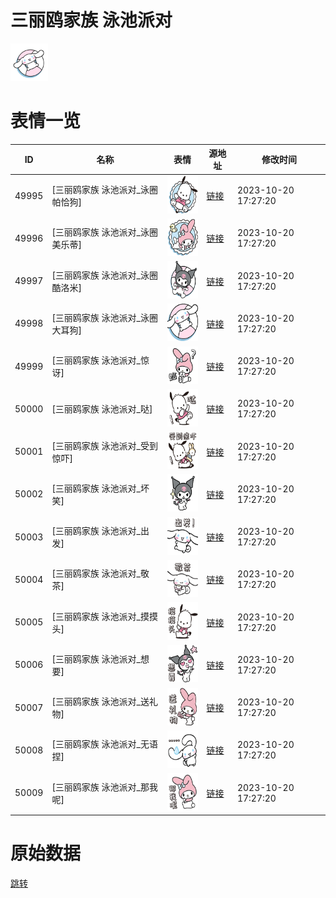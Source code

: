 # 三丽鸥家族 泳池派对

<img src="./cover.png" height="60" alt="cover" />

# 表情一览

|ID|名称|表情|源地址|修改时间|
|----|----|----|----|----|
|49995|[三丽鸥家族 泳池派对_泳圈帕恰狗]|<img src="./pic/049995_%5B三丽鸥家族 泳池派对_泳圈帕恰狗%5D.png" height="60" alt="泳圈帕恰狗"/>|[链接](https://i0.hdslb.com/bfs/garb/94dcec202ee20e01709025043131fe668bc4b067.png)|2023-10-20 17:27:20|
|49996|[三丽鸥家族 泳池派对_泳圈美乐蒂]|<img src="./pic/049996_%5B三丽鸥家族 泳池派对_泳圈美乐蒂%5D.png" height="60" alt="泳圈美乐蒂"/>|[链接](https://i0.hdslb.com/bfs/garb/c0f49b48628273f5547294217b92082d88f8cb4e.png)|2023-10-20 17:27:20|
|49997|[三丽鸥家族 泳池派对_泳圈酷洛米]|<img src="./pic/049997_%5B三丽鸥家族 泳池派对_泳圈酷洛米%5D.png" height="60" alt="泳圈酷洛米"/>|[链接](https://i0.hdslb.com/bfs/garb/bf1dc7b7dd2ef8c2cf15510e0e56cd27afec11c3.png)|2023-10-20 17:27:20|
|49998|[三丽鸥家族 泳池派对_泳圈大耳狗]|<img src="./pic/049998_%5B三丽鸥家族 泳池派对_泳圈大耳狗%5D.png" height="60" alt="泳圈大耳狗"/>|[链接](https://i0.hdslb.com/bfs/garb/d65bce10937b26d81f42a1cc19e044a811b582c1.png)|2023-10-20 17:27:20|
|49999|[三丽鸥家族 泳池派对_惊讶]|<img src="./pic/049999_%5B三丽鸥家族 泳池派对_惊讶%5D.png" height="60" alt="惊讶"/>|[链接](https://i0.hdslb.com/bfs/garb/d80d4061771394673c027c46ea99d7f6ab70546b.png)|2023-10-20 17:27:20|
|50000|[三丽鸥家族 泳池派对_哒]|<img src="./pic/050000_%5B三丽鸥家族 泳池派对_哒%5D.png" height="60" alt="哒"/>|[链接](https://i0.hdslb.com/bfs/garb/6728bde822c2b1f033f5329e6a866576853b56b0.png)|2023-10-20 17:27:20|
|50001|[三丽鸥家族 泳池派对_受到惊吓]|<img src="./pic/050001_%5B三丽鸥家族 泳池派对_受到惊吓%5D.png" height="60" alt="受到惊吓"/>|[链接](https://i0.hdslb.com/bfs/garb/48b853019b127bd1cdb6a209d6ff9874496ba52d.png)|2023-10-20 17:27:20|
|50002|[三丽鸥家族 泳池派对_坏笑]|<img src="./pic/050002_%5B三丽鸥家族 泳池派对_坏笑%5D.png" height="60" alt="坏笑"/>|[链接](https://i0.hdslb.com/bfs/garb/cecc448ec00ff491d5da3df5a861bda2853c24bf.png)|2023-10-20 17:27:20|
|50003|[三丽鸥家族 泳池派对_出发]|<img src="./pic/050003_%5B三丽鸥家族 泳池派对_出发%5D.png" height="60" alt="出发"/>|[链接](https://i0.hdslb.com/bfs/garb/de5f9664cb1a0383416f44378ad4af9fc92893c6.png)|2023-10-20 17:27:20|
|50004|[三丽鸥家族 泳池派对_敬茶]|<img src="./pic/050004_%5B三丽鸥家族 泳池派对_敬茶%5D.png" height="60" alt="敬茶"/>|[链接](https://i0.hdslb.com/bfs/garb/0666c39b88d331b6fdbba28901e1d12d29a9a845.png)|2023-10-20 17:27:20|
|50005|[三丽鸥家族 泳池派对_摸摸头]|<img src="./pic/050005_%5B三丽鸥家族 泳池派对_摸摸头%5D.png" height="60" alt="摸摸头"/>|[链接](https://i0.hdslb.com/bfs/garb/0a6a25ce41435c40028ed6cd582fb22f501166fb.png)|2023-10-20 17:27:20|
|50006|[三丽鸥家族 泳池派对_想要]|<img src="./pic/050006_%5B三丽鸥家族 泳池派对_想要%5D.png" height="60" alt="想要"/>|[链接](https://i0.hdslb.com/bfs/garb/23e43db30b32b60fa2c8440e9b67289d030281a8.png)|2023-10-20 17:27:20|
|50007|[三丽鸥家族 泳池派对_送礼物]|<img src="./pic/050007_%5B三丽鸥家族 泳池派对_送礼物%5D.png" height="60" alt="送礼物"/>|[链接](https://i0.hdslb.com/bfs/garb/141e14fcd2f3232251b66983a4627a8171f398f3.png)|2023-10-20 17:27:20|
|50008|[三丽鸥家族 泳池派对_无语捏]|<img src="./pic/050008_%5B三丽鸥家族 泳池派对_无语捏%5D.png" height="60" alt="无语捏"/>|[链接](https://i0.hdslb.com/bfs/garb/8fb48749abe0b314e70586fe83a4edd72eb3a435.png)|2023-10-20 17:27:20|
|50009|[三丽鸥家族 泳池派对_那我呢]|<img src="./pic/050009_%5B三丽鸥家族 泳池派对_那我呢%5D.png" height="60" alt="那我呢"/>|[链接](https://i0.hdslb.com/bfs/garb/42bda1b6564019ec5db6c856abf3c49f530c8f84.png)|2023-10-20 17:27:20|

# 原始数据

[跳转](./raw.json)


